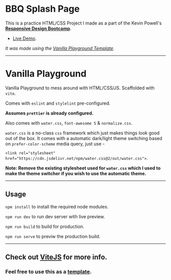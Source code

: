 # BBQ Splash Page

This is a practice HTML/CSS Project I made as a part of the Kevin Powell's [**Responsive Design Bootcamp**](https://scrimba.com/learn/responsive).

- [Live Demo](https://bbqsplashpage.netlify.app/).

_It was made using the [Vanilla Playground Template](https://github.com/kr40/vanilla-playground/generate)._

---

# Vanilla Playground

Vanilla Playground to mess around with HTML/CSS/JS. Scaffolded with `vite`.

Comes with `eslint` and `stylelint`
pre-configured.

**Assumes `prettier` is already configured.**

Also comes with `water.css`, `font-awesome 5` & `normalize.css`.

`water.css` is a no-class `css` framework which just makes things look good out of the box. It comes with a automatic dark/light theme switching based on `prefer-color-scheme` media query, just use -

`<link rel="stylesheet" href="https://cdn.jsdelivr.net/npm/water.css@2/out/water.css">`.

**Note: Remove the existing stylesheet used for `water.css` which I used to make the theme switcher if you wish to use the automatic theme.**

---

## Usage

`npm install` to install the required node modules.

`npm run dev` to run dev server with live preview.

`npm run build` to build for production.

`npm run serve` to previw the production build.

---

## **Check out [ViteJS](https://vitejs.dev/guide/)** for more info.

### Feel free to use this as a [template](https://github.com/kr40/vanilla-playground/generate).
